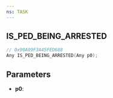 ```yaml
---
ns: TASK
---
```

## IS_PED_BEING_ARRESTED

```c
// 0x90A09F3A45FED688
Any IS_PED_BEING_ARRESTED(Any p0);
```

## Parameters
* **p0**:
